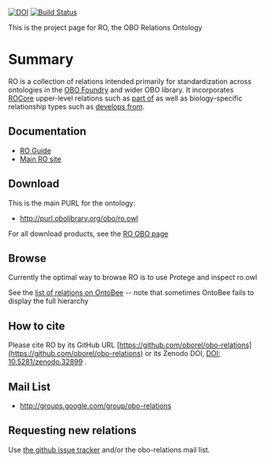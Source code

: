 [![DOI](https://zenodo.org/badge/13996/oborel/obo-relations.svg)](https://zenodo.org/badge/latestdoi/13996/oborel/obo-relations)
[![Build Status](https://travis-ci.org/oborel/obo-relations.svg?branch=master)](https://travis-ci.org/oborel/obo-relations)

This is the project page for RO, the OBO Relations Ontology

# Summary

RO is a collection of relations intended primarily for standardization across ontologies in the [OBO Foundry](http://obofoundry.org) and wider OBO library. It incorporates [ROCore](https://github.com/oborel/obo-relations/wiki/ROCore) upper-level relations such as [part of](http://purl.obolibrary.org/obo/BFO_0000050) as well as biology-specific relationship types such as [develops from](http://purl.obolibrary.org/obo/RO_0002202).

## Documentation

 * [RO Guide](https://oborel.github.io/obo-relations/)
 * [Main RO site](https://oborel.github.io/)

## Download

This is the main PURL for the ontology:

 * http://purl.obolibrary.org/obo/ro.owl

For all download products, see the [RO OBO page](http://obofoundry.org/ontology/ro.html)

## Browse

Currently the optimal way to browse RO is to use Protege and inspect ro.owl

See the [list of relations on OntoBee](http://www.ontobee.org/browser/term.php?o=RO&iri=http://www.w3.org/2002/07/owl%23ObjectProperty&graph=http://purl.obolibrary.org/obo/merged/RO) -- note that sometimes OntoBee fails to display the full hierarchy

## How to cite

Please cite RO by its GitHub URL [https://github.com/oborel/obo-relations](https://github.com/oborel/obo-relations) or its Zenodo DOI, [DOI: 10.5281/zenodo.32899](https://zenodo.org/record/3955125#.X3vzkZOpFyo) .

## Mail List

 * http://groups.google.com/group/obo-relations

## Requesting new relations

Use [the github issue tracker](https://github.com/oborel/obo-relations/issues) and/or the obo-relations mail list.


